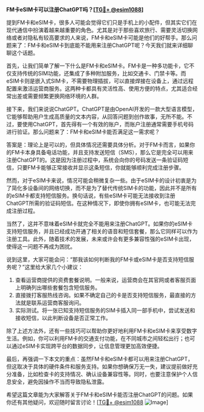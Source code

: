 **FM卡eSIM卡可以注册ChatGPT吗？[[TG💪+ @esim1088](https://t.me/s/esim1088)]**

提到FM卡和eSIM卡，很多人可能会觉得它们只是手机上的小配件，但其实它们在现代通信中扮演着越来越重要的角色。尤其是对于那些喜欢旅行、需要灵活切换网络或者对隐私有较高要求的人来说，FM卡和eSIM卡可能是他们的好帮手。那么问题来了：FM卡和eSIM卡到底能不能用来注册ChatGPT呢？今天我们就来详细聊聊这个话题。

首先，让我们简单了解一下什么是FM卡和eSIM卡。FM卡是一种多功能卡，它不仅支持传统的SIM功能，还集成了多种附加服务，比如交通卡、门禁卡等。而eSIM卡则是嵌入式SIM卡，不需要物理插拔，可以直接焊接在设备上，通过远程配置来激活运营商服务。这两种卡都具有灵活性高、使用方便的特点，尤其适合经常出差或需要频繁更换网络环境的人群。

接下来，我们来说说ChatGPT。ChatGPT是由OpenAI开发的一款大型语言模型，它能够帮助用户生成高质量的文本内容，从回答问题到创作故事，无所不能。不过，要使用ChatGPT，首先得有一个有效的账户，而账户注册通常需要手机号码进行验证。那么问题来了：FM卡和eSIM卡能否满足这一需求呢？

答案是：理论上是可以的，但具体情况还需要具体分析。对于FM卡而言，如果你的FM卡本身具备电话功能，并且支持发送短信（SMS），那么它是完全可以用来注册ChatGPT的。这是因为注册过程中，系统会向你的号码发送一条验证码短信，只要FM卡能够正常接收并显示这条短信，你就能够顺利完成注册步骤。

然而，对于eSIM卡来说，情况可能会稍微复杂一些。由于eSIM卡的设计初衷是为了简化多设备间的网络切换，而不是为了替代传统SIM卡的功能，因此并不是所有的eSIM卡都支持短信服务。换句话说，有些eSIM卡可能无法接收到注册ChatGPT所需的验证码短信。在这种情况下，即使你拥有eSIM卡，也可能无法完成注册过程。

当然了，这并不意味着eSIM卡就完全不能用来注册ChatGPT。如果你的eSIM卡支持短信服务，并且已经成功开通了相关的语音和短信套餐，那么它同样可以作为注册工具。此外，随着技术的发展，未来或许会有更多兼容性强的eSIM卡出现，使得这一问题不再成为困扰。

说到这里，大家可能会问：“那我该如何判断我的FM卡或eSIM卡是否支持短信服务呢？”这里给大家几个小建议：

1. 查看运营商提供的资费套餐说明。一般来说，运营商会在其官网或者客服页面上明确列出哪些套餐包含短信服务。
2. 直接拨打客服热线咨询。如果不确定自己的卡是否支持短信服务，最直接的方法就是联系运营商客服询问。
3. 实际测试。将一张已知支持短信服务的SIM卡插入同一部手机中，尝试发送和接收短信，以此判断设备是否正常工作。

除了上述方法外，还有一些技巧可以帮助你更好地利用FM卡和eSIM卡来享受数字生活。例如，你可以利用FM卡的交通支付功能，在不同城市之间轻松出行；也可以通过eSIM卡实现跨平台的数据同步，让信息管理更加高效便捷。

最后，再强调一下本文的重点：虽然FM卡和eSIM卡都可以用来注册ChatGPT，但这取决于具体的硬件条件和服务支持。如果你想确保万无一失，建议提前做好充分准备，比如检查卡的支持情况、确认设备兼容性等。同时，也要注意保护个人信息安全，避免因操作不当而导致隐私泄露。

希望这篇文章能为大家解答关于FM卡和eSIM卡能否注册ChatGPT的问题。如果你还有其他疑问，欢迎随时留言讨论！[[TG💪+ @esim1088](https://t.me/s/esim1088) ![Image](https://i.postimg.cc/4NQfJmqS/Snipaste-2025-05-13-00-14-12.png)]